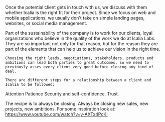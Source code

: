 Once the potential client gets in touch with us, we discuss with them
whether Icalia is the right fit for their project. Since we focus on web and
mobile applications, we usually don't take on simple landing pages, websites,
or social media management.



Part of the sustainability of the company is to work for our clients, loyal organizations who believe in the quality of the work we do at Icalia Labs. They are so important not only for that reason, but for the reason they are part of the elements that can help us to achieve our vision in the right time.

	Choosing the right leads, negotiations, stakeholders, products and ambitions can lead both parties to great outcomes, so we need to previously asses every client very good before closing any kind of deal.

	There are different steps for a relationship between a client and Icalia to be followed:
Attention
Patience
Security and self-confidence.
Trust.


The recipe is to always be closing. Always be closing new sales, new projects, new ambitions. For some inspiration look at: https://www.youtube.com/watch?v=y-AXTx4PcKI
